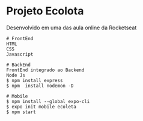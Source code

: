 # Projeto Ecolota
Desenvolvido em uma das aula online da Rocketseat

```
# FrontEnd
HTML
CSS
Javascript
```

```
# BackEnd
FrontEnd integrado ao Backend
Node Js
$ npm install express
$ npm  install nodemon -D
```

```
# Mobile
$ npm install --global expo-cli
$ expo init mobile ecoleta
$ npm start
```
